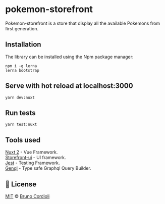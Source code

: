 # pokemon-storefront

Pokemon-storefront is a store that display all the available Pokemons from first generation.

## Installation

The library can be installed using the Npm package manager:

```
npm i -g lerna 
lerna bootstrap
```

## Serve with hot reload at localhost:3000

```
yarn dev:nuxt
```

## Run tests

```
yarn test:nuxt
```

## Tools used

[Nuxt 2][nuxt] - Vue Framework.\
[Storefront-ui][storefrontui] - UI framework.\
[Jest][jest] - Testing Framework.\
[Genql][genql] - Type safe Graphql Query Builder.

## :scroll: License

[MIT][license] © [Bruno Cordioli][website]


[license]: /LICENSE
[website]: https://www.linkedin.com/in/bruno-cordioli-machado-4b2a47180/
[nuxt]: https://nuxtjs.org/
[storefrontui]: https://github.com/vuestorefront/storefront-ui
[jest]: https://jestjs.io/
[genql]: https://github.com/remorses/genql